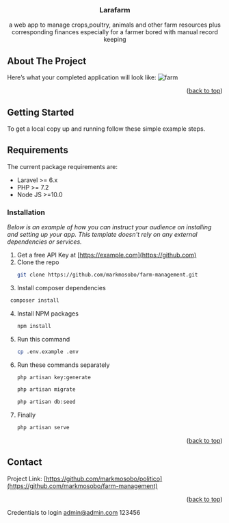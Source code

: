 
<!-- PROJECT LOGO -->
<br />
<div align="center">
  <a href="https://github.com/markmosobo/farm-management">
<!--     <img src="images/logo.png" alt="Logo" width="80" height="80"> -->
  </a>

  <h3 align="center"> Larafarm</h3>

  <p align="center">
    a web app to manage crops,poultry, animals and other farm resources plus corresponding finances
    especially for a farmer bored with manual record keeping
    <br />

  </p>
</div>

<!-- ABOUT THE PROJECT -->
## About The Project
Here’s what your completed application will look like:
![farm](https://user-images.githubusercontent.com/34887895/171955472-bb520b79-4c5d-4464-bed3-37c52b4c6f32.PNG)



<p align="right">(<a href="#top">back to top</a>)</p>

<!-- GETTING STARTED -->
## Getting Started

To get a local copy up and running follow these simple example steps.

## Requirements

The current package requirements are:

- Laravel >= 6.x
- PHP >= 7.2
- Node JS >=10.0

### Installation

_Below is an example of how you can instruct your audience on installing and setting up your app. This template doesn't rely on any external dependencies or services._

1. Get a free API Key at [https://example.com](https://github.com)
2. Clone the repo
   ```sh
   git clone https://github.com/markmosobo/farm-management.git
   ```
3. Install composer dependencies
  ```sh
   composer install
  ```
4. Install NPM packages
   ```sh
   npm install
   ```
5. Run this command
   ```sh
   cp .env.example .env
   ```

6. Run these commands separately
   ```sh
   php artisan key:generate
   ```
   ```sh
   php artisan migrate
   ```
   ```sh
   php artisan db:seed
   ```   
7. Finally
   ```sh
   php artisan serve
   ```   
<p align="right">(<a href="#top">back to top</a>)</p>

<!-- CONTACT -->
## Contact

<!-- Your Name - [@your_twitter](https://twitter.com/markmosobo) - email@example.com
 -->
Project Link: [https://github.com/markmosobo/politico](https://github.com/markmosobo/farm-management)

<p align="right">(<a href="#top">back to top</a>)</p>

Credentials to login
admin@admin.com
123456
